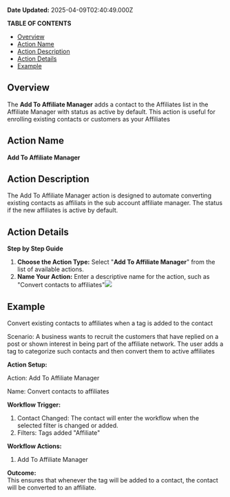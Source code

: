 **Date Updated:** 2025-04-09T02:40:49.000Z

**TABLE OF CONTENTS**

* [Overview](#Overview)
* [Action Name](#Action-Name)
* [Action Description](#Action-Description)
* [Action Details](#Action-Details)
* [Example](#Example)

##   

## Overview

The **Add To Affiliate Manager** adds a contact to the Affiliates list in the Affiliate Manager with status as active by default. This action is useful for enrolling existing contacts or customers as your Affiliates

  
## Action Name

**Add To Affiliate Manager**

  
## Action Description

The Add To Affiliate Manager action is designed to automate converting existing contacts as affiliats in the sub account affiliate manager. The status if the new affiliates is active by default.

  
## Action Details

**Step by Step Guide**

  
1. **Choose the Action Type:** Select "**Add To Affiliate Manager**" from the list of available actions.
2. **Name Your Action:** Enter a descriptive name for the action, such as "Convert contacts to affiliates"![](https://s3.amazonaws.com/cdn.freshdesk.com/data/helpdesk/attachments/production/155031799303/original/eupZ-f0OzJTEmPbY8YEgFDYLZzWNcZOh5w.png?1724837548)
  
  
## Example

Convert existing contacts to affiliates when a tag is added to the contact

Scenario: A business wants to recruit the customers that have replied on a post or shown interest in being part of the affiliate network. The user adds a tag to categorize such contacts and then convert them to active affiliates
  
  
**Action Setup:**

Action: Add To Affiliate Manager

Name: Convert contacts to affiliates
  
  
**Workflow Trigger:**

1. Contact Changed: The contact will enter the workflow when the selected filter is changed or added.
2. Filters: Tags added "Affiliate"

  
**Workflow Actions:**

1. Add To Affiliate Manager
  
  
**Outcome:**  
This ensures that whenever the tag will be added to a contact, the contact will be converted to an affiliate.